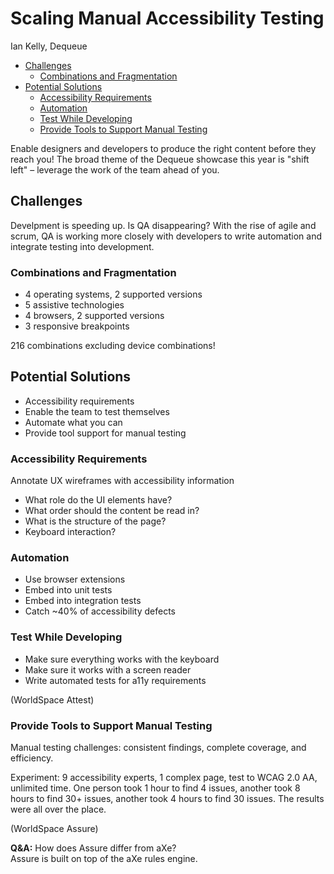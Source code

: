 # Scaling Manual Accessibility Testing

Ian Kelly, Dequeue

* [Challenges](#challenges)
  * [Combinations and Fragmentation](#combinations-and-fragmentation)
* [Potential Solutions](#potential-solutions)
  * [Accessibility Requirements](#accessibility-requirements)
  * [Automation](#automation)
  * [Test While Developing](#test-while-developing)
  * [Provide Tools to Support Manual Testing](#provide-tools-to-support-manual-testing)

Enable designers and developers to produce the right content before they reach you! The broad theme of the Dequeue showcase this year is "shift left" – leverage the work of the team ahead of you.

## Challenges

Develpment is speeding up. Is QA disappearing? With the rise of agile and scrum, QA is working more closely with developers to write automation and integrate testing into development.

### Combinations and Fragmentation

* 4 operating systems, 2 supported versions
* 5 assistive technologies
* 4 browsers, 2 supported versions
* 3 responsive breakpoints

216 combinations excluding device combinations!

## Potential Solutions

* Accessibility requirements
* Enable the team to test themselves
* Automate what you can
* Provide tool support for manual testing

### Accessibility Requirements

Annotate UX wireframes with accessibility information

* What role do the UI elements have?
* What order should the content be read in?
* What is the structure of the page?
* Keyboard interaction?

### Automation

* Use browser extensions
* Embed into unit tests
* Embed into integration tests
* Catch ~40% of accessibility defects

### Test While Developing

* Make sure everything works with the keyboard
* Make sure it works with a screen reader
* Write automated tests for a11y requirements

(WorldSpace Attest)

### Provide Tools to Support Manual Testing

Manual testing challenges: consistent findings, complete coverage, and efficiency.

Experiment: 9 accessibility experts, 1 complex page, test to WCAG 2.0 AA, unlimited time. One person took 1 hour to find 4 issues, another took 8 hours to find 30+ issues, another took 4 hours to find 30 issues. The results were all over the place.

(WorldSpace Assure)

**Q&A:** How does Assure differ from aXe?  
Assure is built on top of the aXe rules engine.
